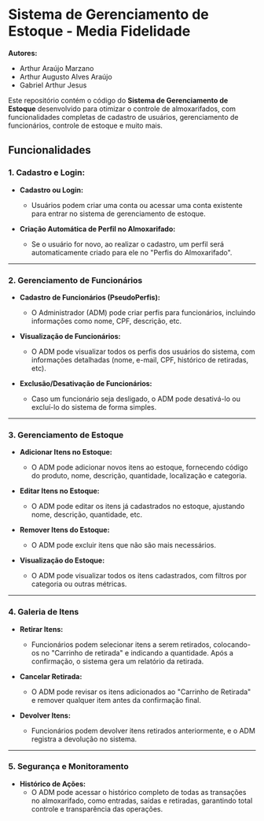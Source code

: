 # Sistema de Gerenciamento de Estoque - Media Fidelidade

**Autores:**
- Arthur Araújo Marzano
- Arthur Augusto Alves Araújo
- Gabriel Arthur Jesus

Este repositório contém o código do **Sistema de Gerenciamento de Estoque** desenvolvido para otimizar o controle de almoxarifados, com funcionalidades completas de cadastro de usuários, gerenciamento de funcionários, controle de estoque e muito mais.

## Funcionalidades

### **1. Cadastro e Login:**

- **Cadastro ou Login:**
  - Usuários podem criar uma conta ou acessar uma conta existente para entrar no sistema de gerenciamento de estoque.
  
- **Criação Automática de Perfil no Almoxarifado:**
  - Se o usuário for novo, ao realizar o cadastro, um perfil será automaticamente criado para ele no "Perfis do Almoxarifado".

---

### **2. Gerenciamento de Funcionários**

- **Cadastro de Funcionários (PseudoPerfis):**
  - O Administrador (ADM) pode criar perfis para funcionários, incluindo informações como nome, CPF, descrição, etc.
  
- **Visualização de Funcionários:**
  - O ADM pode visualizar todos os perfis dos usuários do sistema, com informações detalhadas (nome, e-mail, CPF, histórico de retiradas, etc).
  
- **Exclusão/Desativação de Funcionários:**
  - Caso um funcionário seja desligado, o ADM pode desativá-lo ou excluí-lo do sistema de forma simples.

---

### **3. Gerenciamento de Estoque**

- **Adicionar Itens no Estoque:**
  - O ADM pode adicionar novos itens ao estoque, fornecendo código do produto, nome, descrição, quantidade, localização e categoria.
  
- **Editar Itens no Estoque:**
  - O ADM pode editar os itens já cadastrados no estoque, ajustando nome, descrição, quantidade, etc.
  
- **Remover Itens do Estoque:**
  - O ADM pode excluir itens que não são mais necessários.
  
- **Visualização do Estoque:**
  - O ADM pode visualizar todos os itens cadastrados, com filtros por categoria ou outras métricas.

---

### **4. Galeria de Itens**

- **Retirar Itens:**
  - Funcionários podem selecionar itens a serem retirados, colocando-os no "Carrinho de retirada" e indicando a quantidade. Após a confirmação, o sistema gera um relatório da retirada.
  
- **Cancelar Retirada:**
  - O ADM pode revisar os itens adicionados ao "Carrinho de Retirada" e remover qualquer item antes da confirmação final.
  
- **Devolver Itens:**
  - Funcionários podem devolver itens retirados anteriormente, e o ADM registra a devolução no sistema.

---

### **5. Segurança e Monitoramento**

- **Histórico de Ações:**
  - O ADM pode acessar o histórico completo de todas as transações no almoxarifado, como entradas, saídas e retiradas, garantindo total controle e transparência das operações.

